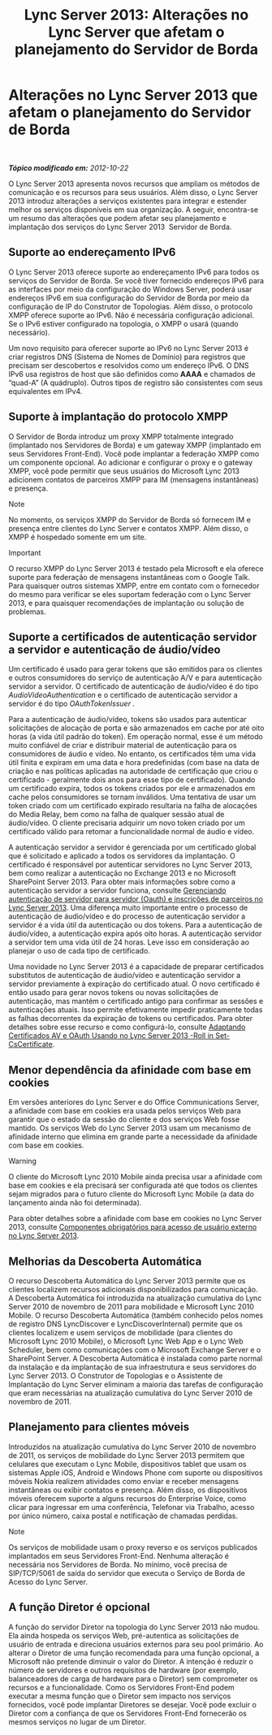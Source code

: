 ﻿---
title: 'Lync Server 2013: Alterações no Lync Server que afetam o planejamento do Servidor de Borda'
TOCTitle: Alterações no Lync Server 2013 que afetam o planejamento do Servidor de Borda
ms:assetid: 66305160-c9b8-4bc4-9f24-8ee8d9a294f7
ms:mtpsurl: https://technet.microsoft.com/pt-br/library/JJ204965(v=OCS.15)
ms:contentKeyID: 49306947
ms.date: 05/19/2016
mtps_version: v=OCS.15
ms.translationtype: HT
---

# Alterações no Lync Server 2013 que afetam o planejamento do Servidor de Borda

 

_**Tópico modificado em:** 2012-10-22_

O Lync Server 2013 apresenta novos recursos que ampliam os métodos de comunicação e os recursos para seus usuários. Além disso, o Lync Server 2013 introduz alterações a serviços existentes para integrar e estender melhor os serviços disponíveis em sua organização. A seguir, encontra-se um resumo das alterações que podem afetar seu planejamento e implantação dos serviços do Lync Server 2013  Servidor de Borda.

## Suporte ao endereçamento IPv6

O Lync Server 2013 oferece suporte ao endereçamento IPv6 para todos os serviços do Servidor de Borda. Se você tiver fornecido endereços IPv6 para as interfaces por meio da configuração do Windows Server, poderá usar endereços IPv6 em sua configuração do Servidor de Borda por meio da configuração de IP do Construtor de Topologias. Além disso, o protocolo XMPP oferece suporte ao IPv6. Não é necessária configuração adicional. Se o IPv6 estiver configurado na topologia, o XMPP o usará (quando necessário).

Um novo requisito para oferecer suporte ao IPv6 no Lync Server 2013 é criar registros DNS (Sistema de Nomes de Domínio) para registros que precisam ser descobertos e resolvidos como um endereço IPv6. O DNS IPv6 usa registros de host que são definidos como **AAAA** e chamados de “quad-A” (A quádruplo). Outros tipos de registro são consistentes com seus equivalentes em IPv4.

## Suporte à implantação do protocolo XMPP

O Servidor de Borda introduz um proxy XMPP totalmente integrado (implantado nos Servidores de Borda) e um gateway XMPP (implantado em seus Servidores Front-End). Você pode implantar a federação XMPP como um componente opcional. Ao adicionar e configurar o proxy e o gateway XMPP, você pode permitir que seus usuários do Microsoft Lync 2013 adicionem contatos de parceiros XMPP para IM (mensagens instantâneas) e presença.

> [!NOTE]  
> No momento, os serviços XMPP do Servidor de Borda só fornecem IM e presença entre clientes do Lync Server e contatos XMPP. Além disso, o XMPP é hospedado somente em um site.

> [!IMPORTANT]  
> O recurso XMPP do Lync Server 2013 é testado pela Microsoft e ela oferece suporte para federação de mensagens instantâneas com o Google Talk. Para quaisquer outros sistemas XMPP, entre em contato com o fornecedor do mesmo para verificar se eles suportam federação com o Lync Server 2013, e para quaisquer recomendações de implantação ou solução de problemas.

## Suporte a certificados de autenticação servidor a servidor e autenticação de áudio/vídeo

Um certificado é usado para gerar tokens que são emitidos para os clientes e outros consumidores do serviço de autenticação A/V e para autenticação servidor a servidor. O certificado de autenticação de áudio/vídeo é do tipo *AudioVideoAuthentication* e o certificado de autenticação servidor a servidor é do tipo *OAuthTokenIssuer* .

Para a autenticação de áudio/vídeo, tokens são usados para autenticar solicitações de alocação de porta e são armazenados em cache por até oito horas (a vida útil padrão do token). Em operação normal, esse é um método muito confiável de criar e distribuir material de autenticação para os consumidores de áudio e vídeo. No entanto, os certificados têm uma vida útil finita e expiram em uma data e hora predefinidas (com base na data de criação e nas políticas aplicadas na autoridade de certificação que criou o certificado - geralmente dois anos para esse tipo de certificado). Quando um certificado expira, todos os tokens criados por ele e armazenados em cache pelos consumidores se tornam inválidos. Uma tentativa de usar um token criado com um certificado expirado resultaria na falha de alocações do Media Relay, bem como na falha de qualquer sessão atual de áudio/vídeo. O cliente precisaria adquirir um novo token criado por um certificado válido para retomar a funcionalidade normal de áudio e vídeo.

A autenticação servidor a servidor é gerenciada por um certificado global que é solicitado e aplicado a todos os servidores da implantação. O certificado é responsável por autenticar servidores no Lync Server 2013, bem como realizar a autenticação no Exchange 2013 e no Microsoft SharePoint Server 2013. Para obter mais informações sobre como a autenticação servidor a servidor funciona, consulte [Gerenciando autenticação de servidor para servidor (Oauth) e inscrições de parceiros no Lync Server 2013](lync-server-2013-managing-server-to-server-authentication-oauth-and-partner-applications.md). Uma diferença muito importante entre o processo de autenticação de áudio/vídeo e do processo de autenticação servidor a servidor é a vida útil da autenticação ou dos tokens. Para a autenticação de áudio/vídeo, a autenticação expira após oito horas. A autenticação servidor a servidor tem uma vida útil de 24 horas. Leve isso em consideração ao planejar o uso de cada tipo de certificado.

Uma novidade no Lync Server 2013 é a capacidade de preparar certificados substitutos de autenticação de áudio/vídeo e autenticação servidor a servidor previamente à expiração do certificado atual. O novo certificado é então usado para gerar novos tokens ou novas solicitações de autenticação, mas mantém o certificado antigo para confirmar as sessões e autenticações atuais. Isso permite efetivamente impedir praticamente todas as falhas decorrentes da expiração de tokens ou certificados. Para obter detalhes sobre esse recurso e como configurá-lo, consulte [Adaptando Certificados AV e OAuth Usando no Lync Server 2013 -Roll in Set-CsCertificate](lync-server-2013-staging-av-and-oauth-certificates-using-roll-in-https://docs.microsoft.com/en-us/powershell/module/skype/Set-CsCertificate).

## Menor dependência da afinidade com base em cookies

Em versões anteriores do Lync Server e do Office Communications Server, a afinidade com base em cookies era usada pelos serviços Web para garantir que o estado da sessão do cliente e dos serviços Web fosse mantido. Os serviços Web do Lync Server 2013 usam um mecanismo de afinidade interno que elimina em grande parte a necessidade da afinidade com base em cookies.


> [!WARNING]
> O cliente do Microsoft Lync 2010 Mobile ainda precisa usar a afinidade com base em cookies e ela precisará ser configurada até que todos os clientes sejam migrados para o futuro cliente do Microsoft Lync Mobile (a data do lançamento ainda não foi determinada).



Para obter detalhes sobre a afinidade com base em cookies no Lync Server 2013, consulte [Componentes obrigatórios para acesso de usuário externo no Lync Server 2013](lync-server-2013-components-required-for-external-user-access.md).

## Melhorias da Descoberta Automática

O recurso Descoberta Automática do Lync Server 2013 permite que os clientes localizem recursos adicionais disponibilizados para comunicação. A Descoberta Automática foi introduzida na atualização cumulativa do Lync Server 2010 de novembro de 2011 para mobilidade e Microsoft Lync 2010 Mobile. O recurso Descoberta Automática (também conhecido pelos nomes de registro DNS LyncDiscover e LyncDiscoverInternal) permite que os clientes localizem e usem serviços de mobilidade (para clientes do Microsoft Lync 2010 Mobile), o Microsoft Lync Web App e o Lync Web Scheduler, bem como comunicações com o Microsoft Exchange Server e o SharePoint Server. A Descoberta Automática é instalada como parte normal da instalação e da implantação de sua infraestrutura e seus servidores do Lync Server 2013. O Construtor de Topologias e o Assistente de Implantação do Lync Server eliminam a maioria das tarefas de configuração que eram necessárias na atualização cumulativa do Lync Server 2010 de novembro de 2011.

## Planejamento para clientes móveis

Introduzidos na atualização cumulativa do Lync Server 2010 de novembro de 2011, os serviços de mobilidade do Lync Server 2013 permitem que celulares que executam o Lync Mobile, dispositivos tablet que usam os sistemas Apple iOS, Android e Windows Phone com suporte ou dispositivos móveis Nokia realizem atividades como enviar e receber mensagens instantâneas ou exibir contatos e presença. Além disso, os dispositivos móveis oferecem suporte a alguns recursos do Enterprise Voice, como clicar para ingressar em uma conferência, Telefonar via Trabalho, acesso por único número, caixa postal e notificação de chamadas perdidas.

> [!NOTE]  
> Os serviços de mobilidade usam o proxy reverso e os serviços publicados implantados em seus Servidores Front-End. Nenhuma alteração é necessária nos Servidores de Borda. No mínimo, você precisa de SIP/TCP/5061 de saída do servidor que executa o Serviço de Borda de Acesso do Lync Server.

## A função Diretor é opcional

A função do servidor Diretor na topologia do Lync Server 2013 não mudou. Ela ainda hospeda os serviços Web, pré-autentica as solicitações de usuário de entrada e direciona usuários externos para seu pool primário. Ao alterar o Diretor de uma função recomendada para uma função opcional, a Microsoft não pretende diminuir o valor do Diretor. A intenção é reduzir o número de servidores e outros requisitos de hardware (por exemplo, balanceadores de carga de hardware para o Diretor) sem comprometer os recursos e a funcionalidade. Como os Servidores Front-End podem executar a mesma função que o Diretor sem impacto nos serviços fornecidos, você pode implantar Diretores se desejar. Você pode excluir o Diretor com a confiança de que os Servidores Front-End fornecerão os mesmos serviços no lugar de um Diretor.

